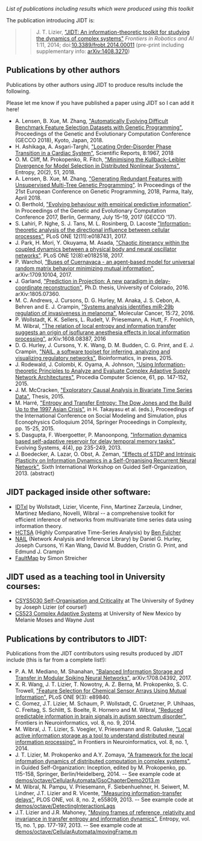 _List of publications including results which were produced using this toolkit_

The publication introducing JIDT is:
>> J. T. Lizier, ["JIDT: An information-theoretic toolkit for studying the dynamics of complex systems"](http://arxiv.org/abs/1408.3270) _Frontiers in Robotics and AI_ 1:11, 2014; doi:[10.3389/frobt.2014.00011](http://dx.doi.org/10.3389/frobt.2014.00011) (pre-print including supplementary info: [arXiv:1408.3270](http://arxiv.org/abs/1408.3270))

## Publications by other authors

Publications by other authors using JIDT to produce results include the following.

Please let me know if you have published a paper using JIDT so I can add it here!

  * A. Lensen, B. Xue, M. Zhang, ["Automatically Evolving Difficult Benchmark Feature Selection Datasets with Genetic Programming"](https://doi.org/10.1145/3205455.3205552), Proceedings of the Genetic and Evolutionary Computation Conference (GECCO 2018), Kyoto, Japan, 2018.
  * H. Ashikaga, A. Asgari-Targhi, ["Locating Order-Disorder Phase Transition in a Cardiac System"](http://doi.org/10.1038/s41598-018-20109-6), Scientific Reports, 8:1967, 2018
  * O. M. Cliff, M. Prokopenko, R. Fitch, ["Minimising the Kullback–Leibler Divergence for Model Selection in Distributed Nonlinear Systems"](http://dx.doi.org/10.3390/e20020051), Entropy, 20(2), 51, 2018.
  * A. Lensen, B. Xue, M. Zhang, ["Generating Redundant Features with Unsupervised Multi-Tree Genetic Programming"](https://www.researchgate.net/publication/322244037_Generating_Redundant_Features_with_Unsupervised_Multi-Tree_Genetic_Programming). In Proceedings of the 21st European Conference on Genetic Programming, 2018, Parma, Italy, April 2018.
  * O. Berthold, ["Evolving behaviour with empirical predictive information"](https://www.researchgate.net/profile/Oswald_Berthold/publication/316789214_Evolving_behaviour_with_empirical_predictive_information/links/5911bcfdaca27200fe3644bd/Evolving-behaviour-with-empirical-predictive-information.pdf). In Proceedings of the Genetic and Evolutionary Computation Conference 2017, Berlin, Germany, July 15–19, 2017 (GECCO ’17).
  *  S. Lahiri, P. Nghe, S. J. Tans, M. L. Rosinberg, D. Lacoste ["Information-theoretic analysis of the directional influence between cellular processes"](https://doi.org/10.1371/journal.pone.0187431), PLoS ONE 12(11):e0187431, 2017.
  * J. Park, H. Mori, Y. Okuyama, M. Asada, ["Chaotic itinerancy within the coupled dynamics between a physical body and neural oscillator networks"](https://doi.org/10.1371/journal.pone.0182518). PLoS ONE 12(8):e0182518, 2017.
  * P.  Warchol, ["Buses of Cuernavaca - an agent-based model for universal random matrix behavior minimizing
mutual information"](https://arxiv.org/pdf/1709.10104.pdf), arXiv:1709.10104, 2017.
  * J. Garland, ["Prediction in Projection:  A new paradigm in delay-coordinate reconstruction"](https://arxiv.org/abs/1805.07360), Ph.D. thesis, University of Colorado, 2016. arXiv:1805.07360.
  * M. C. Andrews, J. Cursons, D. G. Hurley, M. Anaka, J. S. Cebon, A. Behren and E. J. Crampin, ["Systems analysis identifies miR-29b regulation of invasiveness in melanoma"](http://dx.doi.org/10.1186/s12943-016-0554-y), Molecular Cancer, 15:72, 2016.
  * P. Wollstadt, K. K. Sellers, L. Rudelt, V. Priesemann, A. Hutt, F. Froehlich, M. Wibral, ["The relation of local entropy and information transfer suggests an origin of isoflurane anesthesia effects in local information processing"](http://arxiv.org/pdf/1608.08387.pdf), arXiv:1608.08387, 2016
  * D. G. Hurley, J. Cursons, Y. K. Wang, D. M. Budden, C. G. Print, and E. J. Crampin, ["NAIL, a software toolset for inferring, analyzing and visualizing regulatory networks"](http://dx.doi.org/10.1093/bioinformatics/btu612), Bioinformatics, in press, 2015.
  * J. Rodewald, J. Colombi, K. Oyama, A. Johnson, ["Using Information-theoretic Principles to Analyze and Evaluate Complex Adaptive Supply Network Architectures"](http://dx.doi.org/10.1016/j.procs.2015.09.176), Procedia Computer Science, 61, pp. 147-152, 2015.
  * J. M. McCracken, ["Exploratory Causal Analysis in Bivariate Time Series Data"](http://bobweigel.net/projects/images/JMMcCracken_thesis_submitteddraft.pdf), Thesis, 2015.
  * M. Harré, ["Entropy and Transfer Entropy: The Dow Jones and the Build Up to the 1997 Asian Crisis"](http://dx.doi.org/10.1007/978-3-319-20591-5_2), in H. Takayasu et al. (eds.), Proceedings of the International Conference on Social Modeling and Simulation, plus Econophysics Colloquium 2014, Springer Proceedings in Complexity, pp. 15-25, 2015.
  * S. Dasgupta, F. Woergoetter, P. Manoonpong, ["Information dynamics based self-adaptive reservoir for delay temporal memory tasks"](http://dx.doi.org/10.1007/s12530-013-9080-y), Evolving Systems, 4(4), pp 235-249, 2013.
  * J. Boedecker, A. Lazar, O. Obst, A. Zeman, ["Effects of STDP and Intrinsic Plasticity on Information Dynamics in a Self-Organising Recurrent Neural Network"](http://prokopenko.net/abstracts/Boedecker-etal.pdf), Sixth International Workshop on Guided Self-Organization, 2013. (abstract)

<!--
Publications by other authors mentioning this toolkit:

  * F. Effenberger, ["A primer on information theory, with applications to neuroscience"](http://arxiv.org/abs/1304.2333), arXiv:1304.2333, 2013.-->

## JIDT packaged inside other software:

  * [IDTxl](https://github.com/pwollstadt/IDTxl) by Wollstadt, Lizier, Vicente, Finn, Martinez Zarzeula, Lindner, Martinez Mediano, Novelli, Wibral -- a comprehensive toolkit for efficient inference of networks from multivariate time series data using information theory.
  * [HCTSA](http://benfulcher.github.io/hctsa/) (Highly Comparative Time-Series Analysis) by [Ben Fulcher](http://www.benfulcher.com/)
  * [NAIL](https://sourceforge.net/projects/nailsystemsbiology/) (Network Analysis and Inference Library) by Daniel G. Hurley, Joseph Cursons, Yi Kan Wang, David M. Budden, Cristin G. Print, and Edmund J. Crampin
  * [FaultMap](https://github.com/SimonStreicher/FaultMap) by Simon Streicher

## JIDT used as a teaching tool in University courses:

  * [CSYS5030 Self-Organisation and Criticality](https://cusp.sydney.edu.au/students/view-unit-page/alpha/CSYS5030) at The University of Sydney by Joseph Lizier (of course!)
  * [CS523 Complex Adaptive Systems](http://cs.unm.edu/~wjust/CS523/S2018/Frame2.htm) at University of New Mexico by Melanie Moses and Wayne Just

## Publications by contributors to JIDT:

Publications from the JIDT contributors using results produced by JIDT include (this is far from a complete list!):

  * P. A. M. Mediano, M. Shanahan, ["Balanced Information Storage and Transfer in Modular Spiking Neural Networks"](https://arxiv.org/abs/1708.04392), arXiv:1708.04392, 2017.
  * X. R. Wang, J. T. Lizier, T. Nowotny, A. Z. Berna, M. Prokopenko, S. C. Trowell, ["Feature Selection for Chemical Sensor Arrays Using Mutual Information"](http://dx.doi.org/10.1371/journal.pone.0089840), PLoS ONE 9(3): e89840.
  * C. Gomez, J.T. Lizier, M. Schaum, P. Wollstadt, C. Gruetzner, P. Uhlhaas, C. Freitag, S. Schlitt, S. Boelte, R. Hornero and M. Wibral, ["Reduced predictable information in brain signals in autism spectrum disorder"](http://dx.doi.org/10.3389/fninf.2014.00009), Frontiers in Neuroinformatics, vol. 8, no. 9, 2014.
  * M. Wibral, J. T. Lizier, S. Voegler, V. Priesemann and R. Galuske, ["Local active information storage as a tool to understand distributed neural information processing"](http://dx.doi.org/10.3389/fninf.2014.00001), in Frontiers in Neuroinformatics, vol. 8, no. 1, 2014.
  * J. T. Lizier, M. Prokopenko and A.Y. Zomaya, ["A framework for the local information dynamics of distributed computation in complex systems"](http://dx.doi.org/10.1007/978-3-642-53734-9_5), in Guided Self-Organization: Inception, edited by M. Prokopenko, pp. 115-158, Springer, Berlin/Heidelberg, 2014. -- See example code at [demos/octave/CellularAutomata/GsoChapterDemo2013.m](../blob/master/demos/octave/CellularAutomata/GsoChapterDemo2013.m)
  * M. Wibral, N. Pampu, V. Priesemann, F. Siebenhuehner, H. Seiwert, M. Lindner, J.T. Lizier and R. Vicente, ["Measuring information-transfer delays"](http://dx.doi.org/10.1371/journal.pone.0055809), PLOS ONE, vol. 8, no. 2, e55809, 2013. -- See example code at [demos/octave/DetectingInteractionLags](../blob/master/demos/octave/DetectingInteractionLags)
  * J.T. Lizier and J.R. Mahoney, ["Moving frames of reference, relativity and invariance in transfer entropy and information dynamics"](http://dx.doi.org/10.3390/e15010177), Entropy, vol. 15, no. 1, pp. 177-197, 2013. -- See example code at [demos/octave/CellularAutomata/movingFrame.m](../blob/master/demos/octave/CellularAutomata/movingFrame.m)

<!---
Other articles where we used the toolkit but didn't cite it (usually because the articles were out before this practise started:
- Cliff 2013
- Lizier IEEE ALife 2013
- Miller 2014
- Wang 2012
- etc
-->


